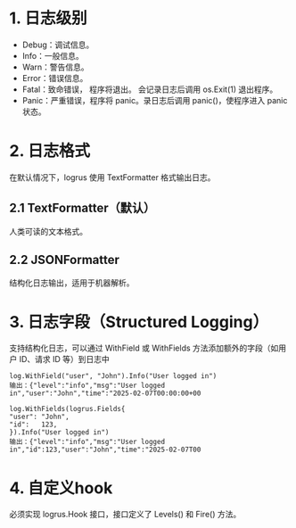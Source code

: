 # 1. 日志级别
* Debug：调试信息。
* Info：一般信息。
* Warn：警告信息。
* Error：错误信息。
* Fatal：致命错误， 程序将退出。 会记录日志后调用 os.Exit(1) 退出程序。
* Panic：严重错误，程序将 panic。录日志后调用 panic()，使程序进入 panic 状态。

# 2. 日志格式
在默认情况下，logrus 使用 TextFormatter 格式输出日志。

## 2.1 TextFormatter（默认）
人类可读的文本格式。

## 2.2 JSONFormatter
结构化日志输出，适用于机器解析。


# 3. 日志字段（Structured Logging）
支持结构化日志，可以通过 WithField 或 WithFields 方法添加额外的字段（如用户 ID、请求 ID 等）到日志中

```
log.WithField("user", "John").Info("User logged in")
输出：{"level":"info","msg":"User logged in","user":"John","time":"2025-02-07T00:00:00+00
```

```
log.WithFields(logrus.Fields{
"user": "John",
"id":   123,
}).Info("User logged in")
输出：{"level":"info","msg":"User logged in","id":123,"user":"John","time":"2025-02-07T00
```

# 4. 自定义hook
必须实现 logrus.Hook 接口，接口定义了 Levels() 和 Fire() 方法。

